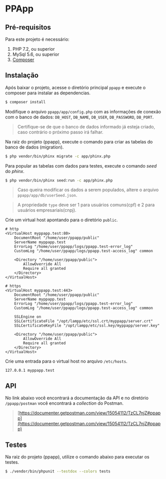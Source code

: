 # PPApp

## Pré-requisitos
Para este projeto é necessário:
1. PHP 7.2, ou superior
2. MySql 5.6, ou superior
3. [Composer](https://getcomposer.org/download/)

## Instalação
Após baixar o projeto, acesse o diretório principal `ppapp` e execute o composer para instalar as dependencias.

```bash
$ composer install
```

Modifique o arquivo `ppapp/app/config.php` com as informações de conexão com o banco de dados: `DB_HOST`, `DB_NAME`, `DB_USER`, `DB_PASSWORD`, `DB_PORT`.

> Certifique-se de que o banco de dados informado já esteja criado, caso contrário o próximo passo irá falhar.

Na raiz do projeto (ppapp), execute o comando para criar as tabelas do banco de dados (migration).

```bash
$ php vendor/bin/phinx migrate -c app/phinx.php
```

Para popular as tabelas com dados para testes, execute o comando *seed* do *phinx*.

```bash
$ php vendor/bin/phinx seed:run -c app/phinx.php
```

> Caso queira modificar os dados a serem populados, altere o arquivo `ppapp/app/db/userSeed.json`.

> A propriedade `type` deve ser 1 para usuários comuns(cpf) e 2 para usuários empresariais(cnpj).

Crie um virtual host apontando para o diretório `public`.
```
# http
<VirtualHost myppapp.test:80>
    DocumentRoot "/home/user/ppapp/public"
    ServerName myppapp.test
    ErrorLog "/home/user/ppapp/logs/ppapp.test-error_log"
    CustomLog "/home/user/ppapp/logs/ppapp.test-access_log" common

    <Directory "/home/user/ppapp/public">
        AllowOverride All
        Require all granted
    </Directory>
</VirtualHost>

# https
<VirtualHost myppapp.test:443>
    DocumentRoot "/home/user/ppapp/public"
    ServerName myppapp.test
    ErrorLog "/home/user/ppapp/logs/ppapp.test-error_log"
    CustomLog "/home/user/ppapp/logs/ppapp.test-access_log" common

    SSLEngine on
    SSLCertificateFile "/opt/lampp/etc/ssl.crt/myppapp/server.crt"
    SSLCertificateKeyFile "/opt/lampp/etc/ssl.key/myppapp/server.key"

    <Directory "/home/user/ppapp/public">
        AllowOverride All
        Require all granted
    </Directory>
</VirtualHost>
```

Crie uma entrada para o virtual host no arquivo `/etc/hosts`.
```
127.0.0.1 myppapp.test
```

## API

No link abaixo você encontrará a documentação da API e no diretório `/ppapp/postman` você encontrará a *collection* do Postman.
> [https://documenter.getpostman.com/view/15054112/TzCL7njZ#ppapp](https://documenter.getpostman.com/view/15054112/TzCL7njZ#ppapp)

## Testes

Na raiz do projeto (ppapp), utilize o comando abaixo para executar os testes.
```bash
$ ./vendor/bin/phpunit --testdox --colors tests
```